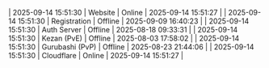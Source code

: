 | 2025-09-14 15:51:30 | Website | Online | 2025-09-14 15:51:27 |
| 2025-09-14 15:51:30 | Registration | Offline | 2025-09-09 16:40:23 |
| 2025-09-14 15:51:30 | Auth Server | Offline | 2025-08-18 09:33:31 |
| 2025-09-14 15:51:30 | Kezan (PvE) | Offline | 2025-08-03 17:58:02 |
| 2025-09-14 15:51:30 | Gurubashi (PvP) | Offline | 2025-08-23 21:44:06 |
| 2025-09-14 15:51:30 | Cloudflare | Online | 2025-09-14 15:51:27 |
